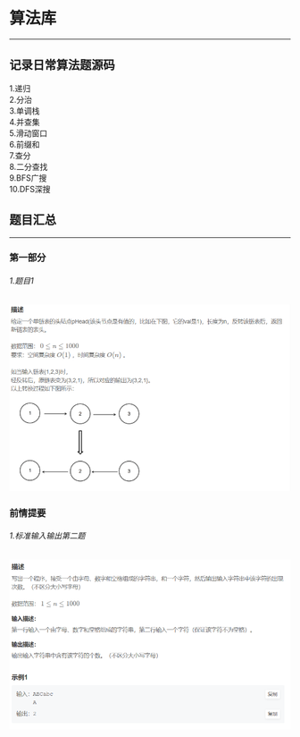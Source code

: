 # 算法库 

---------------

## 记录日常算法题源码
1.递归   
2.分治   
3.单调栈  
4.并查集  
5.滑动窗口  
6.前缀和  
7.查分  
8.二分查找   
9.BFS广搜  
10.DFS深搜  

## 题目汇总  

-------------  
 
### 第一部分  
 ###### *1.题目1*  
 ![img.png](img.png)  
 
### 前情提要  
 ###### *1.标准输入输出第二题*  
 ![img_1.png](img_1.png)  


